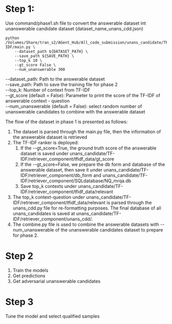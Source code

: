 # Step 1:

Use command/phase1.sh file to convert the answerable dataset int unanswerable candidate dataset (dataset_name_unans_cdd.json)

```
python /Volumes/Share/tran_s2/AGent_Hub/All_code_submission/unans_candidate/TF-IDF/main.py \
    --dataset_path ${DATASET_PATH} \
    --save_path ${SAVE_PATH} \
    --top_k 10 \
    --gt_score False \
    --num_unanswerable 300
```


--dataset_path: Path to the answerable dataset <br>
--save_path: Path to save the training file for phase 2 <br>
--top_k: Number of context from TF-IDF <br>
--gt_score (default = False): Parameter to print the score of the TF-IDF of answerable context - question <br>
--num_unanswerable (default = False): select random number of unanswerable candidates to combine with the answerable dataset <br>

The flow of the dataset in phase 1 is presented as follows: <br>
1. The dataset is parsed through the main.py file, then the information of the answerable dataset is retrieved <br>
2. The TF-IDF ranker is deployed:
    1. If the --gt_score=True, the ground truth score of the answerable dataset is saved under unans_candidate/TF-IDF/retriever_component/tfidf_data/gt_score
    2. If the --gt_score=False, we prepare the db form and database of the answerable dataset, then save it under unans_candidate/TF-IDF/retriever_component/db_form and unans_candidate/TF-IDF/retriever_component/SQLdatabase/NQ_mrqa.db <br>
    3. Save top_k contexts under unans_candidate/TF-IDF/retriever_component/tfidf_data/relevant
3. The top_k context-question under unans_candidate/TF-IDF/retriever_component/tfidf_data/relevant is parsed through the unans_cdd.py file for re-formatting purposes. The final database of all unans_candidates is saved at unans_candidate/TF-IDF/retriever_component/unans_cdd/.
4. The combine.py file is used to combine the answerable datasets with --num_unanswerable of the unanswerable candidates dataset to prepare for phase 2.
# Step 2
1. Train the models
2. Get predictions
3. Get adversarial unanswerable candidates
# Step 3
Tune the model and select qualified samples